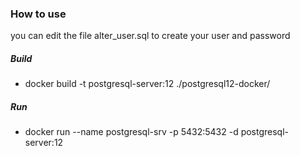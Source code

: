### How to use

you can edit the file alter_user.sql to create your user and password

##### Build
 - docker build -t postgresql-server:12 ./postgresql12-docker/

##### Run
 - docker run --name postgresql-srv -p 5432:5432 -d postgresql-server:12



